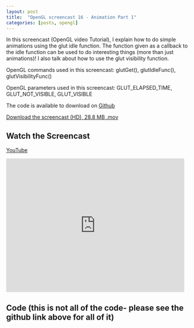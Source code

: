 ```yaml
---
layout: post
title:  "OpenGL screencast 16 - Animation Part 1"
categories: [posts, opengl]
---
```

In this screencast (OpenGL video Tutorial), I explain how to do simple animations using the glut idle function. The function given as a callback to the idle function can be used to do interesting things (more than just animations)! I also talk about how to use the glut visibility function.

OpenGL commands used in this screencast:
glutGet(), glutIdleFunc(), glutVisibilityFunc()

OpenGL parameters used in this screencast:
GLUT_ELAPSED_TIME, GLUT_NOT_VISIBLE, GLUT_VISIBLE

The code is available to download on [Github](https://github.com/davidwparker/opengl-screencasts-2)

[Download the screencast (HD), 28.8 MB .mov](https://dl.dropboxusercontent.com/s/rpjw4ixc4wuk5le/episode-016.mov?dl=1)

## Watch the Screencast

[YouTube](http://www.youtube.com/watch?v=FafIFv8LEak)

<iframe width="480" height="360" src="http://www.youtube.com/embed/FafIFv8LEak" frameborder="0" allowfullscreen></iframe>

## Code (this is not all of the code- please see the github link above for all of it)

<script src="https://gist.github.com/1385020.js"></script>
